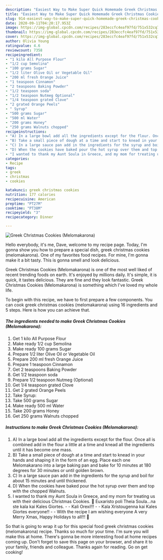 ```yaml
---
description: "Easiest Way to Make Super Quick Homemade Greek Christmas Cookies (Melomakarona)"
title: "Easiest Way to Make Super Quick Homemade Greek Christmas Cookies (Melomakarona)"
slug: 914-easiest-way-to-make-super-quick-homemade-greek-christmas-cookies-melomakarona
date: 2020-09-11T04:20:17.953Z
image: https://img-global.cpcdn.com/recipes/283eccfc4eaf97fd/751x532cq70/greek-christmas-cookies-melomakarona-recipe-main-photo.jpg
thumbnail: https://img-global.cpcdn.com/recipes/283eccfc4eaf97fd/751x532cq70/greek-christmas-cookies-melomakarona-recipe-main-photo.jpg
cover: https://img-global.cpcdn.com/recipes/283eccfc4eaf97fd/751x532cq70/greek-christmas-cookies-melomakarona-recipe-main-photo.jpg
author: Olivia Young
ratingvalue: 4.6
reviewcount: 7358
recipeingredient:
- "1 kilo All Purpose Flour"
- "1/2 cup Semolina"
- "100 grams Sugar"
- "1/2 liter Olive Oil or Vegetable Oil"
- "200 ml fresh Orange Juice"
- "1 teaspoon Cinnamon"
- "2 teaspoons Baking Powder"
- "1/2 teaspoon soda"
- "1/2 teaspoon Nutmeg Optional"
- "1/4 teaspoon grated Clove"
- "2 grated Orange Peels"
- " Syrup"
- "500 grams Sugar"
- "500 ml Water"
- "200 grams Honey"
- "250 grams Walnuts chopped"
recipeinstructions:
- "A) In a large bowl add all the ingredients except for the flour. Once all is combined add in the flour a little at a time and knead all the ingredients until it has become one mass."
- "B) Take a small piece of dough at a time and start to knead in your hands and shaping it in the form of an egg. Place each one Melomakarano into a large baking pan and bake for 10 minutes at 180 degrees for 30 minutes or until golden brown."
- "C) In a large sauce pan add in the ingredients for the syrup and boil for about 15 minutes and until thickened."
- "D) When the cookies have baked pour the hot syrup over them and top with the chopped Walnuts."
- "I wanted to thank my Aunt Soula in Greece, and my mom for treating us with their delicious Christmas Cookies. 🙂 Euxaristo poli Theia Soula…na ste kala kai Kales Giortes.  Kali Orexi!!!   Kala Xristougenna kai Kales Giortes everyone!!  With the recipe I am wishing everyone A very Merry Xmas, Happy Holidays to all!!! 🙂"
categories:
- Recipe
tags:
- greek
- christmas
- cookies

katakunci: greek christmas cookies 
nutrition: 177 calories
recipecuisine: American
preptime: "PT27M"
cooktime: "PT38M"
recipeyield: "3"
recipecategory: Dinner

---
```



![Greek Christmas Cookies (Melomakarona)](https://img-global.cpcdn.com/recipes/283eccfc4eaf97fd/751x532cq70/greek-christmas-cookies-melomakarona-recipe-main-photo.jpg)

Hello everybody, it's me, Dave, welcome to my recipe page. Today, I'm gonna show you how to prepare a special dish, greek christmas cookies (melomakarona). One of my favorites food recipes. For mine, I'm gonna make it a bit tasty. This is gonna smell and look delicious.

Greek Christmas Cookies (Melomakarona) is one of the most well liked of recent trending foods on earth. It's enjoyed by millions daily. It's simple, it is quick, it tastes delicious. They are fine and they look fantastic. Greek Christmas Cookies (Melomakarona) is something which I've loved my whole life.




To begin with this recipe, we have to first prepare a few components. You can cook greek christmas cookies (melomakarona) using 16 ingredients and 5 steps. Here is how you can achieve that.

<!--inarticleads1-->

##### The ingredients needed to make Greek Christmas Cookies (Melomakarona):

1. Get 1 kilo All Purpose Flour
1. Make ready 1/2 cup Semolina
1. Make ready 100 grams Sugar
1. Prepare 1/2 liter Olive Oil or Vegetable Oil
1. Prepare 200 ml fresh Orange Juice
1. Prepare 1 teaspoon Cinnamon
1. Get 2 teaspoons Baking Powder
1. Get 1/2 teaspoon soda
1. Prepare 1/2 teaspoon Nutmeg (Optional)
1. Get 1/4 teaspoon grated Clove
1. Get 2 grated Orange Peels
1. Take  Syrup:
1. Take 500 grams Sugar
1. Make ready 500 ml Water
1. Take 200 grams Honey
1. Get 250 grams Walnuts chopped




<!--inarticleads2-->

##### Instructions to make Greek Christmas Cookies (Melomakarona):

1. A) In a large bowl add all the ingredients except for the flour. Once all is combined add in the flour a little at a time and knead all the ingredients until it has become one mass.
1. B) Take a small piece of dough at a time and start to knead in your hands and shaping it in the form of an egg. Place each one Melomakarano into a large baking pan and bake for 10 minutes at 180 degrees for 30 minutes or until golden brown.
1. C) In a large sauce pan add in the ingredients for the syrup and boil for about 15 minutes and until thickened.
1. D) When the cookies have baked pour the hot syrup over them and top with the chopped Walnuts.
1. I wanted to thank my Aunt Soula in Greece, and my mom for treating us with their delicious Christmas Cookies. 🙂 Euxaristo poli Theia Soula…na ste kala kai Kales Giortes. -  - Kali Orexi!!!  -  - Kala Xristougenna kai Kales Giortes everyone!! -  - With the recipe I am wishing everyone A very Merry Xmas, Happy Holidays to all!!! 🙂




So that is going to wrap it up for this special food greek christmas cookies (melomakarona) recipe. Thanks so much for your time. I'm sure you will make this at home. There's gonna be more interesting food at home recipes coming up. Don't forget to save this page on your browser, and share it to your family, friends and colleague. Thanks again for reading. Go on get cooking!
